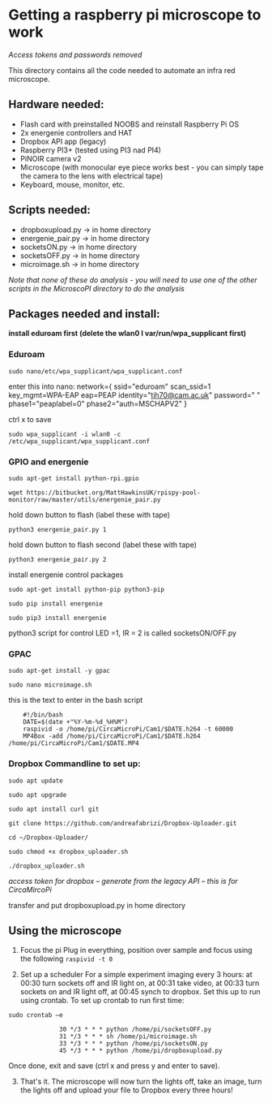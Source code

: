 # Getting a raspberry pi microscope to work
*Access tokens and passwords removed*

This directory contains all the code needed to automate an infra red microscope. 

## Hardware needed:

- Flash card with preinstalled NOOBS and reinstall Raspberry Pi OS
- 2x energenie controllers and HAT
- Dropbox API app (legacy)
- Raspberry PI3+ (tested using PI3 nad PI4)
- PiNOIR camera v2
- Microscope (with monocular eye piece works best - you can simply tape the camera to the lens with electrical tape)
- Keyboard, mouse, monitor, etc.


## Scripts needed:
- dropboxupload.py -> in home directory
- energenie_pair.py -> in home directory
- socketsON.py -> in home directory
- socketsOFF.py -> in home directory
- microimage.sh -> in home directory

*Note that none of these do analysis - you will need to use one of the other scripts in the MicroscoPI directory to do the analysis*

## Packages needed and install:
**install eduroam first (delete the wlan0 I var/run/wpa_supplicant first)**
### Eduroam

`sudo nano/etc/wpa_supplicant/wpa_supplicant.conf`

enter this into nano:
            network={
            ssid="eduroam"
            scan_ssid=1
            key_mgmt=WPA-EAP
            eap=PEAP
            identity="tjh70@cam.ac.uk"
            password=" " phase1="peaplabel=0"
            phase2="auth=MSCHAPV2"
            }
      
ctrl x to save

`sudo wpa_supplicant -i wlan0 -c /etc/wpa_supplicant/wpa_supplicant.conf`

### GPIO and energenie
`sudo apt-get install python-rpi.gpio`

`wget https://bitbucket.org/MattHawkinsUK/rpispy-pool-monitor/raw/master/utils/energenie_pair.py`

hold down button to flash (label these with tape)

`python3 energenie_pair.py 1`

hold down button to flash second (label these with tape)

`python3 energenie_pair.py 2`

install energenie control packages

`sudo apt-get install python-pip python3-pip`

`sudo pip install energenie`

`sudo pip3 install energenie`

python3 script for control LED =1, IR = 2 is called socketsON/OFF.py

### GPAC
`sudo apt-get install -y gpac`

`sudo nano microimage.sh`

this is the text to enter in the bash script

        #!/bin/bash
        DATE=$(date +"%Y-%m-%d_%H%M")
        raspivid -o /home/pi/CircaMicroPi/Cam1/$DATE.h264 -t 60000
        MP4Box -add /home/pi/CircaMicroPi/Cam1/$DATE.h264 /home/pi/CircaMicroPi/Cam1/$DATE.MP4

### Dropbox Commandline to set up:
`sudo apt update`

`sudo apt upgrade`

`sudo apt install curl git`

`git clone https://github.com/andreafabrizi/Dropbox-Uploader.git`

`cd ~/Dropbox-Uploader/`

`sudo chmod +x dropbox_uploader.sh`

`./dropbox_uploader.sh`

*access token for dropbox – generate from the legacy API – this is for CircaMircoPi*

transfer and put dropboxupload.py in home directory

## Using the microscope
1. Focus the pi
   Plug in everything, position over sample and focus using the following
`raspivid -t 0`

3. Set up a scheduler
   For a simple experiment imaging every 3 hours: at 00:30 turn sockets off and IR light on, at 00:31 take video, at 00:33 turn sockets on and IR light off, at 00:45 synch to dropbox.
Set this up to run using crontab. To set up crontab to run first time:

`sudo crontab –e`

                  30 */3 * * * python /home/pi/socketsOFF.py
                  31 */3 * * * sh /home/pi/microimage.sh
                  33 */3 * * * python /home/pi/socketsON.py
                  45 */3 * * * python /home/pi/dropboxupload.py

Once done, exit and save (ctrl x and press y and enter to save).

3. That's it. The microscope will now turn the lights off, take an image, turn the lights off and upload your file to Dropbox every three hours!
